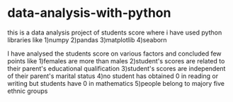 # data-analysis-with-python
this is a data analysis project of students score where i have used python libraries like
1)numpy
2)pandas
3)matplotlib
4)seaborn

I have analysed the students score on various factors and concluded few points like
1)females are more than males
2)student's scores are related to their parent's educational qualification
3)student's scores are independent of their parent's marital status
4)no student has obtained 0 in reading or writing but students have 0 in mathematics
5)people belong to majory five ethnic groups

